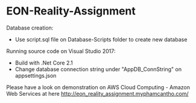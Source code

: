 # EON-Reality-Assignment
Database creation:
- Use script.sql file on Database-Scripts folder to create new database

Running source code on Visual Studio 2017:
- Build with .Net Core 2.1
- Change database connection string under "AppDB_ConnString" on appsettings.json

Please have a look on demonstration on AWS Cloud Computing - Amazon Web Services at here http://eon_reality_assignment.myphamcantho.com/
